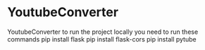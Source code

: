 # YoutubeConverter
YoutubeConverter
to run the project locally you need to run these commands
pip install flask
pip install flask-cors
pip install pytube

